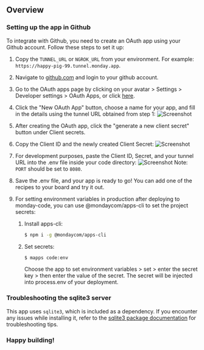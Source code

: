 ## Overview

### Setting up the app in Github

To integrate with Github, you need to create an OAuth app using your Github account. Follow these steps to set it up:

1. Copy the `TUNNEL_URL` or `NGROK_URL` from your environment. For example: `https://happy-pig-99.tunnel.monday.app`.

2. Navigate to [github.com](https://github.com/) and login to your github account.

3. Go to the OAuth apps page by clicking on your avatar > Settings > Developer settings > OAuth Apps, or click [here](https://github.com/settings/developers).

4. Click the "New OAuth App" button, choose a name for your app, and fill in the details using the tunnel URL obtained from step 1:
   ![Screenshot](https://dapulse-res.cloudinary.com/image/upload/v1610367525/monday-apps-templates/github-node/Screen_Shot_2021-01-11_at_14.18.24.png)

5. After creating the OAuth app, click the "generate a new client secret" button under Client secrets.

6. Copy the Client ID and the newly created Client Secret:
   ![Screenshot](https://dapulse-res.cloudinary.com/image/upload/v1610369018/monday-apps-templates/github-node/Screen_Shot_2021-01-11_at_14.42.26.png)

7. For development purposes, paste the Client ID, Secret, and your tunnel URL into the .env file inside your code directory:
   ![Screenshot](https://dapulse-res.cloudinary.com/image/upload/v1689682643/github-monday-code-env-snapshot.png)
   Note: `PORT` should be set to `8080`.

8. Save the .env file, and your app is ready to go! You can add one of the recipes to your board and try it out.

9. For setting environment variables in production after deploying to monday-code, you can use @mondaycom/apps-cli to set the project secrets:
   1. Install apps-cli:
      ```bash
      $ npm i -g @mondaycom/apps-cli
      ```
   2. Set secrets:
      ```bash
      $ mapps code:env
      ```
      Choose the app to set environment variables > set > enter the secret key > then enter the value of the secret. The secret will be injected into process.env of your deployment.

### Troubleshooting the sqlite3 server

This app uses `sqlite3`, which is included as a dependency. If you encounter any issues while installing it, refer to the [sqlite3 package documentation](https://www.npmjs.com/package/sqlite3) for troubleshooting tips.

### Happy building!
